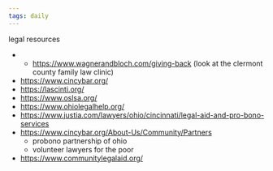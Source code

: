 ```yaml
---
tags: daily
---
```

legal resources
- - https://www.wagnerandbloch.com/giving-back (look at the clermont county family law clinic)
- https://www.cincybar.org/
- https://lascinti.org/
- https://www.oslsa.org/
- https://www.ohiolegalhelp.org/
- https://www.justia.com/lawyers/ohio/cincinnati/legal-aid-and-pro-bono-services
- https://www.cincybar.org/About-Us/Community/Partners
	- probono partnership of ohio 
	- volunteer lawyers for the poor 
- https://www.communitylegalaid.org/


